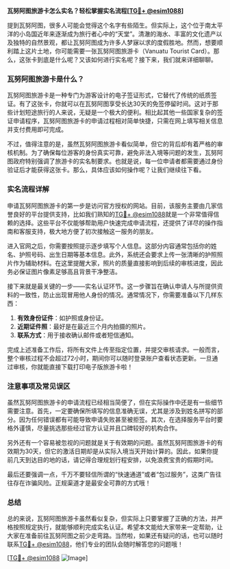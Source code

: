 **瓦努阿图旅游卡怎么实名？轻松掌握实名流程[[TG💪+ @esim1088](https://t.me/s/esim1088)]**

提到瓦努阿图，很多人可能会觉得这个名字有些陌生。但实际上，这个位于南太平洋的小岛国近年来逐渐成为旅行者心中的“天堂”。清澈的海水、丰富的文化遗产以及独特的自然景观，都让瓦努阿图成为许多人梦寐以求的度假胜地。然而，想要顺利踏上这片土地，你可能需要一张瓦努阿图旅游卡（Vanuatu Tourist Card）。那么，这张卡到底是什么呢？又该如何进行实名呢？接下来，我们就来详细聊聊。

### 瓦努阿图旅游卡是什么？

瓦努阿图旅游卡是一种专门为游客设计的电子签证形式，它替代了传统的纸质签证。有了这张卡，你就可以在瓦努阿图享受长达30天的免签停留时间。这对于那些计划短途旅行的人来说，无疑是一个极大的便利。相比起其他一些国家复杂的签证申请程序，瓦努阿图旅游卡的申请过程相对简单快捷，只需在网上填写相关信息并支付费用即可完成。

不过，值得注意的是，虽然瓦努阿图旅游卡看似简单，但它的背后却有着严格的审核机制。为了确保每位游客的身份真实可靠，避免非法入境等问题的发生，瓦努阿图政府特别强调了旅游卡的实名制要求。也就是说，每一位申请者都需要通过身份验证后才能获得这张卡。那么，具体应该如何操作呢？让我们继续往下看。

### 实名流程详解

申请瓦努阿图旅游卡的第一步是访问官方授权的网站。目前，该服务主要由几家信誉良好的平台提供支持，比如我们熟知的[TG💪+ @esim1088](https://t.me/s/esim1088)就是一个非常值得信赖的选择。这些平台不仅能够帮助用户快速完成申请流程，还提供了详尽的操作指南和客服支持，极大地方便了初次接触这一服务的朋友。

进入官网之后，你需要按照提示逐步填写个人信息。这部分内容通常包括你的姓名、护照号码、出生日期等基本信息。此外，系统还会要求上传一张清晰的护照照片作为辅助材料。在这里提醒大家，照片的质量直接影响到后续的审核进度，因此务必保证图片像素足够高且背景干净整洁。

接下来就是最关键的一步——实名认证环节。这一步骤旨在确认申请人与所提供资料的一致性，防止出现冒用他人身份的情况。通常情况下，你需要准备以下几样东西：

1. **有效身份证件**：如护照或身份证。
2. **近期证件照**：最好是在最近三个月内拍摄的照片。
3. **联系方式**：用于接收确认邮件或者短信通知。

完成上述准备工作后，将所有文件上传至指定位置，并提交审核请求。一般而言，整个审核过程不会超过72小时，期间你可以随时登录账户查看状态更新。一旦通过审核，你就能直接下载打印电子版旅游卡啦！

### 注意事项及常见误区

虽然瓦努阿图旅游卡的申请流程已经相当简便了，但在实际操作中还是有一些细节需要注意。首先，一定要确保所填写的信息准确无误，尤其是涉及到姓名拼写的部分。因为任何错误都有可能导致申请失败甚至被拒签。其次，在选择服务平台时要格外谨慎，尽量挑选那些经过官方认证并且口碑较好的机构合作。

另外还有一个容易被忽视的问题就是关于有效期的问题。虽然瓦努阿图旅游卡的有效期为30天，但它的激活日期却是从实际入境当天开始计算的。因此，如果你提前几天到达目的地的话，请记得合理规划行程安排，以免浪费宝贵的假期时间。

最后还要强调一点，千万不要轻信所谓的“快速通道”或者“包过服务”，这类广告往往存在诈骗风险。正规渠道才是最安全可靠的方式哦！

### 总结

总的来说，瓦努阿图旅游卡虽然看似复杂，但实际上只要掌握了正确的方法，并严格按照规定执行，就能够顺利完成实名认证。希望本文能给大家带来一定帮助，让大家在准备前往瓦努阿图之前少走弯路。当然啦，如果还有疑问的话，也可以随时联系[TG💪+ @esim1088](https://t.me/s/esim1088)，他们专业的团队会随时解答您的问题哦！

[[TG💪+ @esim1088](https://t.me/s/esim1088) ![Image](https://i.postimg.cc/4NQfJmqS/Snipaste-2025-05-13-00-14-12.png)]